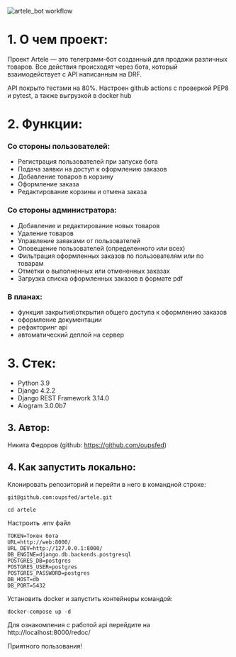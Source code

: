 ![artele_bot workflow](https://github.com/oupsfed/artele_bot/actions/workflows/main.yml/badge.svg)
# **1. О чем проект:**

Проект Artele — это телеграмм-бот созданный для продажи
различных товаров. Все действия происходят через бота,
который взаимодействует с API написанным на DRF.

API покрыто тестами на 80%. Настроен github actions с
проверкой PEP8 и pytest, а также выгрузкой в docker hub

# 2. Функции:

### Со стороны пользователей:
- Регистрация пользователей при запуске бота
- Подача заявки на доступ к оформлению заказов
- Добавление товаров в корзину
- Оформление заказа
- Редактирование корзины и отмена заказа

### Со стороны администратора:
- Добавление и редактирование новых товаров
- Удаление товаров
- Управление заявками от пользователей
- Оповещение пользователей (определенного или всех)
- Фильтрация оформленных заказов по пользователям 
или по товарам
- Отметки о выполненных или отмененных заказах
- Загрузка списка оформленных заказов в формате pdf

### В планах:
- функция закрытия\открытия общего доступа к 
оформлению заказов
- оформление документации
- рефакторинг api
- автоматический деплой на сервер

# 3. Стек:

- Python 3.9
- Django 4.2.2
- Django REST Framework 3.14.0
- Aiogram 3.0.0b7

## 3. Автор:

Никита Федоров (github: https://github.com/oupsfed)

## 4. Как запустить локально:

Клонировать репозиторий и перейти в него в командной строке:

```
git@github.com:oupsfed/artele.git
```

```
cd artele
```

Настроить .env файл

```
TOKEN=Токен бота
URL=http://web:8000/
URL_DEV=http://127.0.0.1:8000/
DB_ENGINE=django.db.backends.postgresql
POSTGRES_DB=postgres
POSTGRES_USER=postgres
POSTGRES_PASSWORD=postgres
DB_HOST=db
DB_PORT=5432
```

Установить docker и запустить контейнеры командой:

```
docker-compose up -d
```

Для ознакомления с работой api перейдите 
на http://localhost:8000/redoc/

Приятного пользования!
